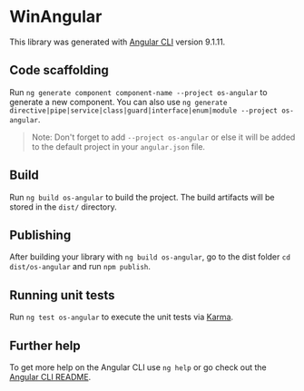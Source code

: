 # WinAngular

This library was generated with [Angular CLI](https://github.com/angular/angular-cli) version 9.1.11.

## Code scaffolding

Run `ng generate component component-name --project os-angular` to generate a new component. You can also use `ng generate directive|pipe|service|class|guard|interface|enum|module --project os-angular`.
> Note: Don't forget to add `--project os-angular` or else it will be added to the default project in your `angular.json` file. 

## Build

Run `ng build os-angular` to build the project. The build artifacts will be stored in the `dist/` directory.

## Publishing

After building your library with `ng build os-angular`, go to the dist folder `cd dist/os-angular` and run `npm publish`.

## Running unit tests

Run `ng test os-angular` to execute the unit tests via [Karma](https://karma-runner.github.io).

## Further help

To get more help on the Angular CLI use `ng help` or go check out the [Angular CLI README](https://github.com/angular/angular-cli/blob/master/README.md).

